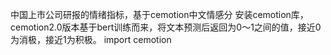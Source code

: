 中国上市公司研报的情绪指标，基于cemotion中文情感分
安装cemotion库，cemotion2.0版本基于bert训练而来，将文本预测后返回为0～1之间的值，接近0为消极，接近1为积极。
import cemotion

